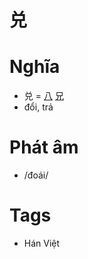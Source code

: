 # 兑

# Nghĩa
* 兑 = [八](八.md) [兄](兄.md)
* đổi, trả

# Phát âm
* /đoái/

# Tags
* Hán Việt

<script>window.HANZI_FIELD='兑';</script>
